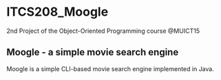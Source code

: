 # ITCS208_Moogle
2nd Project of the Object-Oriented Programming course @MUICT15

## Moogle - a simple movie search engine
Moogle is a simple CLI-based movie search engine implemented in Java.
